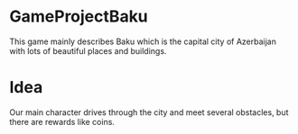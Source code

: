 # GameProjectBaku
This game mainly describes Baku which is the capital city of Azerbaijan with lots of beautiful places and buildings.

# Idea 

Our main character drives through the city and meet several obstacles, but there are rewards like coins. 
